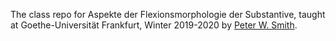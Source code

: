 The class repo for Aspekte der Flexionsmorphologie der Substantive, taught at Goethe-Universität Frankfurt, Winter 2019-2020 by [Peter W. Smith](https://pwsmith.gitub.io/).